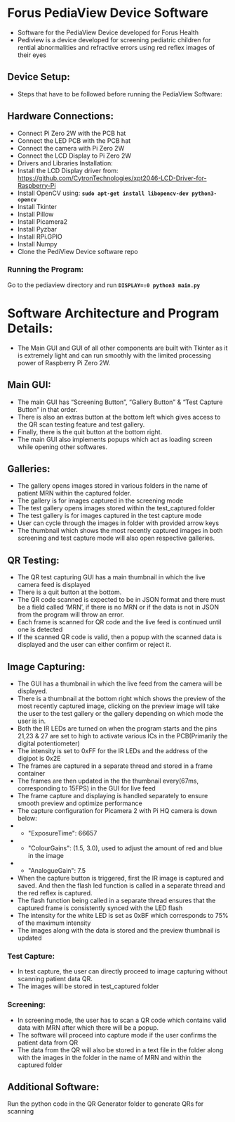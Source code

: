 # Forus PediaView Device Software
- Software for the PediaView Device developed for Forus Health
- Pediview is a device developed for screening pediatric children for rential abnormalities and refractive errors using red reflex images of their eyes

## Device Setup:
- Steps that have to be followed before running the PediaView Software:
## Hardware Connections:
- Connect Pi Zero 2W with the PCB hat
- Connect the LED PCB with the PCB hat
- Connect the camera with Pi Zero 2W
- Connect the LCD Display to Pi Zero 2W
- Drivers and Libraries Installation:
- Install the LCD Display driver from: https://github.com/CytronTechnologies/xpt2046-LCD-Driver-for-Raspberry-Pi
- Install OpenCV using: **`sudo apt-get install libopencv-dev python3-opencv`**
- Install Tkinter
- Install Pillow
- Install Picamera2
- Install Pyzbar
- Install RPi.GPIO
- Install Numpy
- Clone the PediView Device software repo

### Running the Program:
Go to the pediaview directory and run **`DISPLAY=:0 python3 main.py`**
# Software Architecture and Program Details:
- The Main GUI and GUI of all other components are built with Tkinter as it is extremely light and can run smoothly with the limited processing power of Raspberry Pi Zero 2W.

## Main GUI:
- The main GUI has “Screening Button”, “Gallery Button” & “Test Capture Button” in that order.
- There is also an extras button at the bottom left which gives access to the QR scan testing feature and test gallery.
- Finally, there is the quit button at the bottom right.
- The main GUI also implements popups which act as loading screen while opening other softwares.


## Galleries:
- The gallery opens images stored in various folders in the name of patient MRN within the captured folder.
- The gallery is for images captured in the screening mode
- The test gallery opens images stored within the test_captured folder
- The test gallery is for images captured in the test capture mode
- User can cycle through the images in folder with provided arrow keys
- The thumbnail which shows the most recently captured images in both screening and test capture mode will also open respective galleries.


## QR Testing:
- The QR test capturing GUI has a main thumbnail in which the live camera feed is displayed
- There is a quit button at the bottom.
- The QR code scanned is expected to be in JSON format and there must be a field called ‘MRN’, if there is no MRN or if the data is not in JSON from the program will throw an error.
- Each frame is scanned for QR code and the live feed is continued until one is detected
- If the scanned QR code is valid, then a popup with the scanned data is displayed and the user can either confirm or reject it.


## Image Capturing:
- The GUI has a thumbnail in which the live feed from the camera will be displayed.
- There is a thumbnail at the bottom right which shows the preview of the most recently captured image, clicking on the preview image will take the user to the test gallery or the gallery depending on which mode the user is in.
- Both the IR LEDs are turned on when the program starts and the pins 21,23 & 27 are set to high to activate various ICs in the PCB(Primarily the digital potentiometer)
- The intensity is set to 0xFF for the IR LEDs and the address of the digipot is 0x2E
- The frames are captured in a separate thread and stored in a frame container
- The frames are then updated in the the thumbnail every(67ms, corresponding to 15FPS) in the GUI for live feed
- The frame capture and displaying is handled separately to ensure smooth preview and optimize performance
- The capture configuration for Picamera 2 with Pi HQ camera is down below:
- - "ExposureTime": 66657
- - "ColourGains": (1.5, 3.0), used to adjust the amount of red and blue in the image
- - "AnalogueGain": 7.5
- When the capture button is triggered, first the IR image is captured and saved. And then the flash led function is called in a separate thread and the red reflex is captured.
- The flash function being called in a separate thread ensures that the captured frame is consistently synced with the LED flash
- The intensity for the white LED is set as 0xBF which corresponds to 75% of the maximum intensity
- The images along with the data is stored and the preview thumbnail is updated




### Test Capture:
- In test capture, the user can directly proceed to image capturing without scanning patient data QR.
- The images will be stored in test_captured folder
### Screening:
- In screening mode, the user has to scan a QR code which contains valid data with MRN after which there will be a popup.
- The software will proceed into capture mode if the user confirms the patient data from QR
- The data from the QR will also be stored in a text file in the folder along with the images in the folder in the name of MRN and within the captured folder

## Additional Software:
Run the python code in the QR Generator folder to generate QRs for scanning
	

